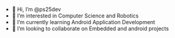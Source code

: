 - 👋 Hi, I’m @ps25dev
- 👀 I’m interested in Computer Science and Robotics
- 🌱 I’m currently learning Android Application Development
- 💞️ I’m looking to collaborate on Embedded and android projects

<!---
ps25dev/ps25dev is a ✨ special ✨ repository because its `README.md` (this file) appears on your GitHub profile.
You can click the Preview link to take a look at your changes.
--->
